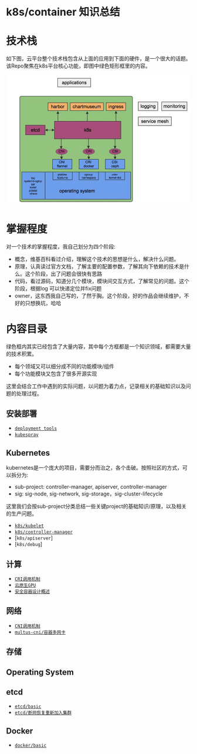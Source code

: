 # k8s/container 知识总结
	
# 技术栈

如下图，云平台整个技术栈包含从上面的应用到下面的硬件，是一个很大的话题。该Repo聚焦在k8s平台核心功能，即图中绿色矩形框里的内容。

![k8s-stacks](pics/k8s-stacks.jpg) 

# 掌握程度
对一个技术的掌握程度，我自己划分为四个阶段:
- 概念，维基百科看过介绍，理解这个技术的思想是什么，解决什么问题。
- 原理，认真读过官方文档，了解主要的配置参数，了解其向下依赖的技术是什么。这个阶段，出了问题会很快有思路
- 代码，看过源码，知道分几个模块，模块间交互方式，了解常见的问题。这个阶段，根据log 可以快递定位并fix问题
- owner，这东西我自己写的，了然于胸。这个阶段，好的作品会继续维护，不好的只想换坑，哈哈

# 内容目录

绿色框内其实已经包含了大量内容，其中每个方框都是一个知识领域，都需要大量的技术积累。
- 每个领域又可以细分成不同的功能模块/组件
- 每个功能模块又包含了很多开源实现

这里会结合工作中遇到的实际问题，以问题为着力点，记录相关的基础知识以及问题的处理过程。


## 安装部署

- [`deployment tools`](deployment)
- [`kubespray`](deployment/kubespray)

## Kubernetes

kubernetes是一个庞大的项目，需要分而治之，各个击破。按照社区的方式，可以拆分为: <br>
- sub-project: controller-manager, apiserver, controller-manager
- sig: sig-node, sig-network, sig-storage，sig-cluster-lifecycle

这里我们会按sub-project分类总结一些关键project的基础知识/原理，以及相关的生产问题。

- [`k8s/kubelet`](kubernetes/kubelet)
- [`k8s/controller-manager`](kubernetes/controller-manager)
- [`k8s/apiserver`]
- [`k8s/debug`]


## 计算

- [`CRI调用机制`](ContainerRuntime.md)
- [`云原生GPU`](GPU.md)
- [`安全容器设计概述`](ecr.md)

## 网络
- [`CNI调用机制`](network/CNI.md)
- [`multus-cni/容器多网卡`](network/multiple-cni.md)


## 存储


## Operating System


## etcd

- [`etcd/basic`](etcd/basic)
- [`etcd/断网恢复重新加入集群`](etcd/region)


## Docker

- [`docker/basic`](docker/basic)